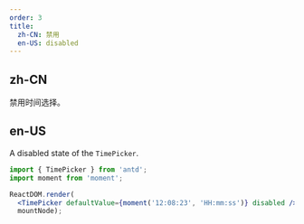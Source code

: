 ```yaml
---
order: 3
title:
  zh-CN: 禁用
  en-US: disabled
---
```


## zh-CN

禁用时间选择。

## en-US

A disabled state of the `TimePicker`.


````jsx
import { TimePicker } from 'antd';
import moment from 'moment';

ReactDOM.render(
  <TimePicker defaultValue={moment('12:08:23', 'HH:mm:ss')} disabled />,
  mountNode);
````
